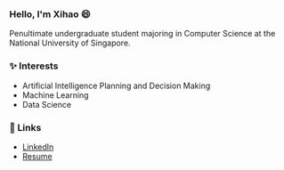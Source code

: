 ### Hello, I'm Xihao 😄

Penultimate undergraduate student majoring in Computer Science at the National University of Singapore.


### ✨ Interests

- Artificial Intelligence Planning and Decision Making
- Machine Learning
- Data Science


### 🔗 Links

- [LinkedIn](https://www.linkedin.com/in/xihaochen)
- [Resume](xihao_resume_5.0_double.pdf)


<!--
**howtoosee/howtoosee** is a ✨ _special_ ✨ repository because its `README.md` (this file) appears on your GitHub profile.

Here are some ideas to get you started:

- 🔭 I’m currently working on ...
- 🌱 I’m currently learning ...
- 👯 I’m looking to collaborate on ...
- 🤔 I’m looking for help with ...
- 💬 Ask me about ...
- 📫 How to reach me: ...
- 😄 Pronouns: ...
- ⚡ Fun fact: ...
-->
